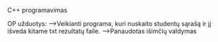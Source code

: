 C++ programavimas

OP užduotys:
-->Veikianti programa, kuri nuskaito studentų sąrašą ir jį išveda kitame txt rezultatų faile.
-->Panaudotas išimčių valdymas
